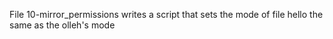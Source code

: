 File 10-mirror_permissions writes a script that sets the mode of file hello the same as the olleh's mode
